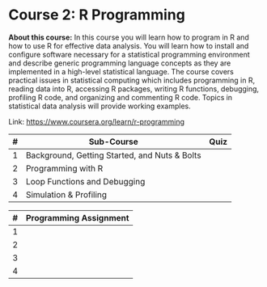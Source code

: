 # Course 2: R Programming

**About this course:**
In this course you will learn how to program in R and how to use R for effective data analysis. You will learn how to install and configure software necessary for a statistical programming environment and describe generic programming language concepts as they are implemented in a high-level statistical language. The course covers practical issues in statistical computing which includes programming in R, reading data into R, accessing R packages, writing R functions, debugging, profiling R code, and organizing and commenting R code. Topics in statistical data analysis will provide working examples.

Link: https://www.coursera.org/learn/r-programming

| # | Sub-Course | Quiz |
| --- | --- | --- |
| 1 | Background, Getting Started, and Nuts & Bolts |  |
| 2 | Programming with R |  |
| 3 | Loop Functions and Debugging |  |
| 4 | Simulation & Profiling |  |

| # | Programming Assignment |
| --- | --- |
| 1 |  |
| 2 |  |
| 3 |  |
| 4 |  |
